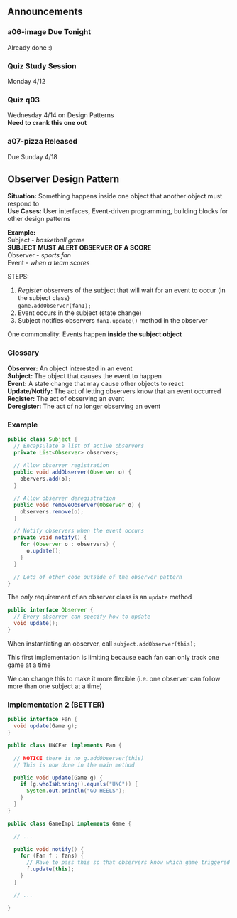 ## Announcements
### a06-image Due Tonight
Already done :)
### Quiz Study Session
Monday 4/12  
### Quiz q03
Wednesday 4/14 on Design Patterns  
**Need to crank this one out**  
### a07-pizza Released
Due Sunday 4/18

## Observer Design Pattern
**Situation:** Something happens inside one object that
another object must respond to  
**Use Cases:** User interfaces, Event-driven programming,
building blocks for other design patterns  

**Example:**  
Subject - *basketball game*  
**SUBJECT MUST ALERT OBSERVER OF A SCORE**  
Observer - *sports fan*  
Event - *when a team scores*

STEPS:  
1. *Register* observers of the subject that will wait for an
   event to occur (in the subject class)  
`game.addObserver(fan1);`
2. Event occurs in the subject (state change)
3. Subject notifies observers `fan1.update()` method in the observer  

One commonality: Events happen **inside the subject object**  

### Glossary
**Observer:** An object interested in an event  
**Subject:** The object that causes the event to happen  
**Event:** A state change that may cause other objects to
react  
**Update/Notify:** The act of letting observers know that an
event occurred  
**Register:** The act of observing an event  
**Deregister:** The act of no longer observing an event  

### Example
```Java
public class Subject {
  // Encapsulate a list of active observers
  private List<Observer> observers;
  
  // Allow observer registration
  public void addObserver(Observer o) {
    obervers.add(o);
  }

  // Allow observer deregistration
  public void removeObserver(Observer o) {
    observers.remove(o);
  }

  // Notify observers when the event occurs
  private void notify() {
    for (Observer o : observers) {
      o.update();
    }
  }

  // Lots of other code outside of the observer pattern
}
```

The *only* requirement of an observer class is an `update`
method  

```Java
public interface Observer {
  // Every observer can specify how to update
  void update();
}
```

When instantiating an observer, call
`subject.addObserver(this);`  

This first implementation is limiting because each fan can
only track one game at a time  

We can change this to make it more flexible (i.e. one
observer can follow more than one subject at a time)  

### Implementation 2 (BETTER)
```Java
public interface Fan {
  void update(Game g);
}

public class UNCFan implements Fan {

  // NOTICE there is no g.addObserver(this)
  // This is now done in the main method

  public void update(Game g) {
    if (g.whoIsWinning().equals("UNC")) {
      System.out.println("GO HEELS");
    }
  }
}

public class GameImpl implements Game {

  // ...

  public void notify() {
    for (Fan f : fans) {
      // Have to pass this so that observers know which game triggered the event
      f.update(this);
    }
  }

  // ...

}
```

